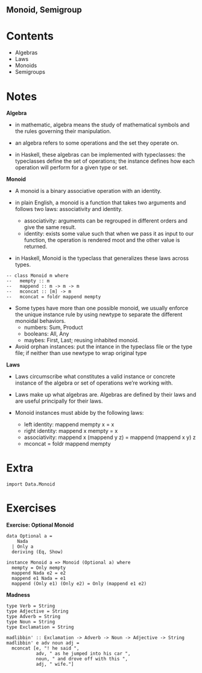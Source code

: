 Monoid, Semigroup
-----------------

Contents
========

-   Algebras
-   Laws
-   Monoids
-   Semigroups

Notes
=====

**Algebra**

-   in mathematic, algebra means the study of mathematical symbols and the rules governing their manipulation.

-   an algebra refers to some operations and the set they operate on.

-   in Haskell, these algebras can be implemented with typeclasses: the typeclasses define the set of operations; the instance defines how each operation will perform for a given type or set.

**Monoid**

-   A monoid is a binary associative operation with an identity.

-   in plain English, a monoid is a function that takes two arguments and follows two laws: associativity and identity.
    -   associativity: arguments can be regrouped in different orders and give the same result.
    -   identity: exists some value such that when we pass it as input to our function, the operation is rendered moot and the other value is returned.
-   in Haskell, Monoid is the typeclass that generalizes these laws across types.

``` sourceCode
-- class Monoid m where
--   mempty :: m
--   mappend :: m -> m -> m
--   mconcat :: [m] -> m
--   mconcat = foldr mappend mempty
```

-   Some types have more than one possible monoid, we usually enforce the unique instance rule by using newtype to separate the different monoidal behaviors.
    -   numbers: Sum, Product
    -   booleans: All, Any
    -   maybes: First, Last; reusing inhabited monoid.
-   Avoid orphan instances: put the intance in the typeclass file or the type file; if neither than use newtype to wrap original type

**Laws**

-   Laws circumscribe what constitutes a valid instance or concrete instance of the algebra or set of operations we’re working with.

-   Laws make up what algebras are. Algebras are defined by their laws and are useful principally for their laws.

-   Monoid instances must abide by the following laws:
    -   left identity: mappend mempty x = x
    -   right identity: mappend x mempty = x
    -   associativity: mappend x (mappend y z) = mappend (mappend x y) z
    -   mconcat = foldr mappend mempty

Extra
=====

``` sourceCode
import Data.Monoid
```

Exercises
=========

**Exercise: Optional Monoid**

``` sourceCode
data Optional a =
    Nada
  | Only a
  deriving (Eq, Show)

instance Monoid a => Monoid (Optional a) where
  mempty = Only mempty
  mappend Nada e2 = e2
  mappend e1 Nada = e1
  mappend (Only e1) (Only e2) = Only (mappend e1 e2)
```

**Madness**

``` sourceCode
type Verb = String
type Adjective = String
type Adverb = String
type Noun = String
type Exclamation = String

madlibbin' :: Exclamation -> Adverb -> Noun -> Adjective -> String
madlibbin' e adv noun adj =
  mconcat [e, "! he said ",
           adv, " as he jumped into his car ",
           noun, " and drove off with this ",
           adj, " wife."]
```
